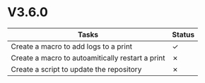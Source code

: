 # V3.6.0

| Tasks | Status |
| ----- | ------ |
| Create a macro to add logs to a print | &check; |
| Create a macro to autoamitically restart a print | &cross; |
| Create a script to update the repository | &cross; |
